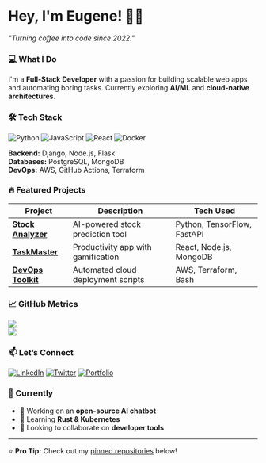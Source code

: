 # **Hey, I'm Eugene!** 👨‍💻  
*"Turning coffee into code since 2022."*  

### **💻 What I Do**  
I'm a **Full-Stack Developer** with a passion for building scalable web apps and automating boring tasks. Currently exploring **AI/ML** and **cloud-native architectures**.  

### **🛠 Tech Stack**  
![Python](https://img.shields.io/badge/Python-3776AB?style=flat&logo=python&logoColor=white)
![JavaScript](https://img.shields.io/badge/JavaScript-F7DF1E?style=flat&logo=javascript&logoColor=black)
![React](https://img.shields.io/badge/React-61DAFB?style=flat&logo=react&logoColor=black)
![Docker](https://img.shields.io/badge/Docker-2496ED?style=flat&logo=docker&logoColor=white)  

**Backend:** Django, Node.js, Flask  
**Databases:** PostgreSQL, MongoDB  
**DevOps:** AWS, GitHub Actions, Terraform  

### **🔥 Featured Projects**  
| Project | Description | Tech Used |
|---------|-------------|-----------|
| **[Stock Analyzer](https://github.com/yourusername/stock-analyzer)** | AI-powered stock prediction tool | Python, TensorFlow, FastAPI |
| **[TaskMaster](https://github.com/yourusername/taskmaster)** | Productivity app with gamification | React, Node.js, MongoDB |
| **[DevOps Toolkit](https://github.com/yourusername/devops-toolkit)** | Automated cloud deployment scripts | AWS, Terraform, Bash |

### **📈 GitHub Metrics**  
![](https://github-readme-stats.vercel.app/api?username=yourusername&show_icons=true&theme=dark&hide_border=true&count_private=true)  
![](https://github-readme-streak-stats.herokuapp.com/?user=yourusername&theme=dark&hide_border=true)  

### **📫 Let’s Connect**  
[![LinkedIn](https://img.shields.io/badge/LinkedIn-0077B5?style=for-the-badge&logo=linkedin&logoColor=white)](https://linkedin.com/in/yourprofile)
[![Twitter](https://img.shields.io/badge/Twitter-1DA1F2?style=for-the-badge&logo=twitter&logoColor=white)](https://twitter.com/yourhandle)
[![Portfolio](https://img.shields.io/badge/Portfolio-FF5722?style=for-the-badge&logo=medium&logoColor=white)](https://alexdev.me)  

### **🎯 Currently**  
- 🔭 Working on an **open-source AI chatbot**  
- 🌱 Learning **Rust & Kubernetes**  
- 👯 Looking to collaborate on **developer tools**  

---

⭐ **Pro Tip:** Check out my [pinned repositories](#) below!  
<!---
legend270/legend270 is a ✨ special ✨ repository because its `README.md` (this file) appears on your GitHub profile.
You can click the Preview link to take a look at your changes.
--->
